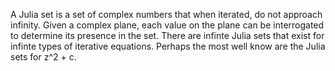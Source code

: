 A Julia set is a set of complex numbers that when iterated, do not approach infinity. Given a complex plane, each value on the plane can be interrogated to determine its presence in the set. There are infinte Julia sets that exist for infinte types of iterative equations. Perhaps the most well know are the Julia sets for z^2 + c. 

